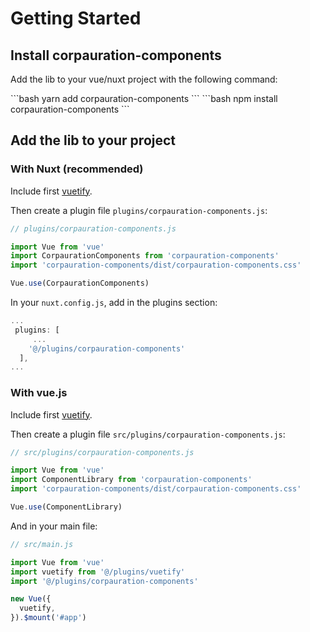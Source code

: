 # Getting Started

## Install corpauration-components

Add the lib to your vue/nuxt project with the following command:

<code-group>
<code-block title="YARN" active>
```bash
yarn add corpauration-components
```
</code-block>

<code-block title="NPM">
```bash
npm install corpauration-components
```
</code-block>
</code-group>

## Add the lib to your project

### With Nuxt (recommended)

Include first [vuetify](https://vuetifyjs.com/en/getting-started/installation/#nuxt-install).

Then create a plugin file `plugins/corpauration-components.js`:

```js
// plugins/corpauration-components.js

import Vue from 'vue'
import CorpaurationComponents from 'corpauration-components'
import 'corpauration-components/dist/corpauration-components.css'

Vue.use(CorpaurationComponents)
```

In your `nuxt.config.js`, add in the plugins section:

```js
...
 plugins: [
     ...
    '@/plugins/corpauration-components'
  ],
...
```

### With vue.js

Include first [vuetify](https://vuetifyjs.com/en/getting-started/installation/#webpack-install).

Then create a plugin file `src/plugins/corpauration-components.js`:

```js
// src/plugins/corpauration-components.js

import Vue from 'vue'
import ComponentLibrary from 'corpauration-components'
import 'corpauration-components/dist/corpauration-components.css'

Vue.use(ComponentLibrary)
```

And in your main file:

```js
// src/main.js

import Vue from 'vue'
import vuetify from '@/plugins/vuetify'
import '@/plugins/corpauration-components'

new Vue({
  vuetify,
}).$mount('#app')

```
